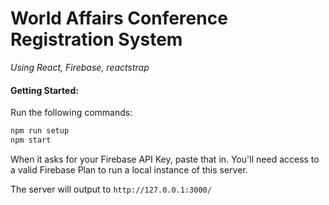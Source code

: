 # World Affairs Conference Registration System

*Using React, Firebase, reactstrap*

#### Getting Started:

Run the following commands:

```bash
npm run setup
npm start
```

When it asks for your Firebase API Key, paste that in. You'll need access to a valid Firebase Plan to run a local instance of this server.

The server will output to `http://127.0.0.1:3000/`
